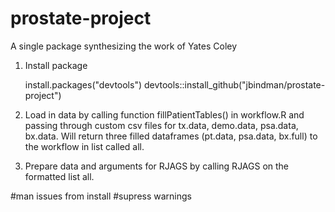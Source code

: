# prostate-project
A single package synthesizing the work of Yates Coley

1. Install package

    install.packages("devtools")
    devtools::install_github("jbindman/prostate-project")  

2. Load in data by calling function fillPatientTables() in workflow.R and passing through custom csv files for tx.data, demo.data, psa.data, bx.data. Will return three filled dataframes (pt.data, psa.data, bx.full) to the workflow in list called all.
   
    
3. Prepare data and arguments for RJAGS by calling RJAGS on the formatted list all.

#man issues from install
#supress warnings
